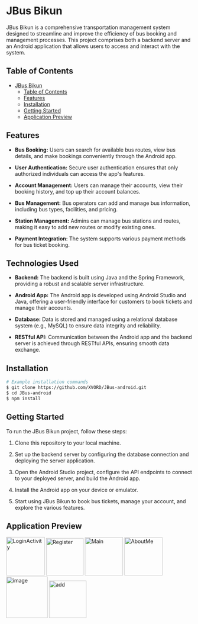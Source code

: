 # JBus Bikun

JBus Bikun is a comprehensive transportation management system designed to streamline and improve the efficiency of bus booking and management processes. This project comprises both a backend server and an Android application that allows users to access and interact with the system.

## Table of Contents

- [JBus Bikun](#JBus-Bikun)
  - [Table of Contents](#table-of-contents)
  - [Features](#features)
  - [Installation](#installation)
  - [Getting Started](#Getting-Started)
  - [Application Preview](#Application-Preview)
    
## Features

- **Bus Booking:** Users can search for available bus routes, view bus details, and make bookings conveniently through the Android app.

- **User Authentication:** Secure user authentication ensures that only authorized individuals can access the app's features.

- **Account Management:** Users can manage their accounts, view their booking history, and top up their account balances.

- **Bus Management:** Bus operators can add and manage bus information, including bus types, facilities, and pricing.

- **Station Management:** Admins can manage bus stations and routes, making it easy to add new routes or modify existing ones.

- **Payment Integration:** The system supports various payment methods for bus ticket booking.

## Technologies Used

- **Backend:** The backend is built using Java and the Spring Framework, providing a robust and scalable server infrastructure.

- **Android App:** The Android app is developed using Android Studio and Java, offering a user-friendly interface for customers to book tickets and manage their accounts.

- **Database:** Data is stored and managed using a relational database system (e.g., MySQL) to ensure data integrity and reliability.

- **RESTful API:** Communication between the Android app and the backend server is achieved through RESTful APIs, ensuring smooth data exchange.

## Installation
```bash
# Example installation commands
$ git clone https://github.com/XVORD/JBus-android.git
$ cd JBus-android
$ npm install
```

## Getting Started

To run the JBus Bikun project, follow these steps:

1. Clone this repository to your local machine.

2. Set up the backend server by configuring the database connection and deploying the server application.

3. Open the Android Studio project, configure the API endpoints to connect to your deployed server, and build the Android app.

4. Install the Android app on your device or emulator. 

5. Start using JBus Bikun to book bus tickets, manage your account, and explore the various features.

## Application Preview

<img width="104" alt="LoginActivity" src="https://github.com/XVORD/JBus-android/assets/119683308/c009643c-50fa-4d42-a221-9193e3ac304c">
<img width="101" alt="Register" src="https://github.com/XVORD/JBus-android/assets/119683308/3bf1b979-2188-40da-a6b6-deb2fde030ea"> 
<img width="103" alt="Main" src="https://github.com/XVORD/JBus-android/assets/119683308/40000233-abb6-4d67-ab65-7336b65f951e">
<img width="103" alt="AboutMe" src="https://github.com/XVORD/JBus-android/assets/119683308/3cbebfe0-8366-4cab-b409-a1202569c219">
<img width="112" alt="image" src="https://github.com/XVORD/JBus-android/assets/119683308/7e563198-eff9-42ed-b28f-1e310b6eb031">
<img width="101" alt="add" src="https://github.com/XVORD/JBus-android/assets/119683308/cd4069ba-74e3-4085-bbd7-f85593e58413">
